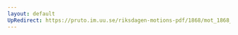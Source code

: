 ```yaml
---
layout: default
UpRedirect: https://pruto.im.uu.se/riksdagen-motions-pdf/1868/mot_1868__ak__184/mot_1868__ak__184-001.pdf
---
```

